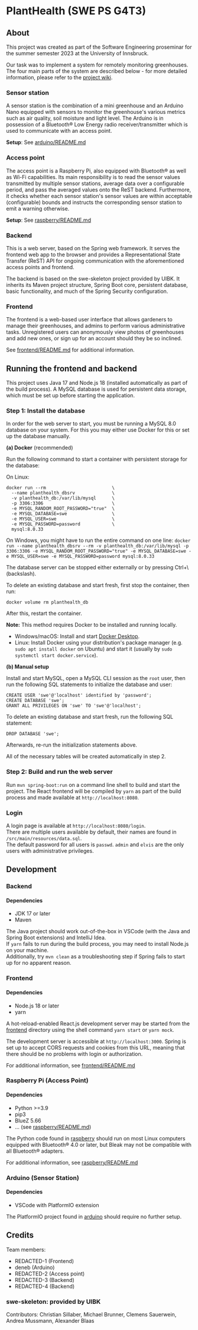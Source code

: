 # PlantHealth (SWE PS G4T3)

## About

This project was created as part of the Software Engineering proseminar for the summer semester 2023 at the University of Innsbruck.

Our task was to implement a system for remotely monitoring greenhouses. The four main parts of the system are described below - for more detailed information, please refer to the [project wiki](https://github.com/DenebTM/swepsss23-g4t3/wiki).

### Sensor station

A sensor station is the combination of a mini greenhouse and an Arduino Nano equipped with sensors to monitor the greenhouse's various metrics such as air quality, soil moisture and light level. The Arduino is in possession of a Bluetooth® Low Energy radio receiver/transmitter which is used to communicate with an access point.

**Setup**: See [arduino/README.md](arduino/README.md)

### Access point

The access point is a Raspberry Pi, also equipped with Bluetooth® as well as Wi-Fi capabilities. Its main responsibility is to read the sensor values transmitted by multiple sensor stations, average data over a configurable period, and pass the averaged values onto the ReST backend. Furthermore, it checks whether each sensor station's sensor values are within acceptable (configurable) bounds and instructs the corresponding sensor station to emit a warning otherwise.

**Setup**: See [raspberry/README.md](raspberry/README.md)

### Backend

This is a web server, based on the Spring web framework. It serves the frontend web app to the browser and provides a Representational State Transfer (ReST) API for ongoing communication with the aforementioned access points and frontend.

The backend is based on the swe-skeleton project provided by UIBK. It inherits its Maven project structure, Spring Boot core, persistent database, basic functionality, and much of the Spring Security configuration.

### Frontend

The frontend is a web-based user interface that allows gardeners to manage their greenhouses, and admins to perform various administrative tasks. Unregistered users can anonymously view photos of greenhouses and add new ones, or sign up for an account should they be so inclined.

See [frontend/README.md](frontend/README.md) for additional information.

## Running the frontend and backend

This project uses Java 17 and Node.js 18 (installed automatically as part of the build process). A MySQL database is used for persistent data storage, which must be set up before starting the application.

### Step 1: Install the database

In order for the web server to start, you must be running a MySQL 8.0 database on your system. For this you may either use Docker for this or set up the database manually.

**(a) Docker** (recommended)

Run the following command to start a container with persistent storage for the database:

On Linux:

```
docker run --rm                         \
  --name planthealth_dbsrv              \
  -v planthealth_db:/var/lib/mysql      \
  -p 3306:3306                          \
  -e MYSQL_RANDOM_ROOT_PASSWORD="true"  \
  -e MYSQL_DATABASE=swe                 \
  -e MYSQL_USER=swe                     \
  -e MYSQL_PASSWORD=password            \
  mysql:8.0.33
```

On Windows, you might have to run the entire command on one line:
`docker run --name planthealth_dbsrv --rm -v planthealth_db:/var/lib/mysql -p 3306:3306 -e MYSQL_RANDOM_ROOT_PASSWORD="true" -e MYSQL_DATABASE=swe -e MYSQL_USER=swe -e MYSQL_PASSWORD=password mysql:8.0.33`

The database server can be stopped either externally or by pressing Ctrl+\ (backslash).

To delete an existing database and start fresh, first stop the container, then run:

```
docker volume rm planthealth_db
```

After this, restart the container.

**Note:** This method requires Docker to be installed and running locally.

- Windows/macOS: Install and start [Docker Desktop](https://www.docker.com/products/docker-desktop/).
- Linux: Install Docker using your distribution's package manager (e.g. `sudo apt install docker` on Ubuntu) and start it (usually by `sudo systemctl start docker.service`).

**(b) Manual setup**

Install and start MySQL, open a MySQL CLI session as the `root` user, then run the following SQL statements to initialize the database and user:

```
CREATE USER 'swe'@'localhost' identified by 'password';
CREATE DATABASE 'swe';
GRANT ALL PRIVILEGES ON 'swe' TO 'swe'@'localhost';
```

To delete an existing database and start fresh, run the following SQL statement:

```
DROP DATABASE 'swe';
```

Afterwards, re-run the initialization statements above.

All of the necessary tables will be created automatically in step 2.

### Step 2: Build and run the web server

Run `mvn spring-boot:run` on a command line shell to build and start the project. The React frontend will be compiled by `yarn` as part of the build process and made available at `http://localhost:8080`.

### Login

A login page is available at `http://localhost:8080/login`.\
There are multiple users available by default, their names are found in `/src/main/resources/data.sql`.\
The default password for all users is `passwd`. `admin` and `elvis` are the only users with administrative privileges.

## Development

### Backend

#### Dependencies

- JDK 17 or later
- Maven

The Java project should work out-of-the-box in VSCode (with the Java and Spring Boot extensions) and IntelliJ Idea.\
If `yarn` fails to run during the build process, you may need to install Node.js on your machine.\
Additionally, try `mvn clean` as a troubleshooting step if Spring fails to start up for no apparent reason.

### Frontend

#### Dependencies

- Node.js 18 or later
- yarn

A hot-reload-enabled React.js development server may be started from the [frontend](frontend/) directory using the shell command `yarn start` or `yarn mock`.

The development server is accessible at `http://localhost:3000`. Spring is set up to accept CORS requests and cookies from this URL, meaning that there should be no problems with login or authorization.

For additional information, see [frontend/README.md](frontend/README.md)

### Raspberry Pi (Access Point)

#### Dependencies

- Python >=3.9
- pip3
- BlueZ 5.66
- ... (see [raspberry/README.md](raspberry/README.md))

The Python code found in [raspberry](raspberry/) should run on most Linux computers equipped with Bluetooth® 4.0 or later, but Bleak may not be compatible with all Bluetooth® adapters.

For additional information, see [raspberry/README.md](raspberry/README.md)

### Arduino (Sensor Station)

#### Dependencies

- VSCode with PlatformIO extension

The PlatformIO project found in [arduino](arduino/) should require no further setup.

## Credits

Team members:

- REDACTED-1 (Frontend)
- deneb (Arduino)
- REDACTED-2 (Access point)
- REDACTED-3 (Backend)
- REDACTED-4 (Backend)

### swe-skeleton: provided by UIBK

Contributors:
Christian Sillaber,
Michael Brunner,
Clemens Sauerwein,
Andrea Mussmann,
Alexander Blaas
